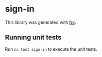 # sign-in

This library was generated with [Nx](https://nx.dev).

## Running unit tests

Run `nx test sign-in` to execute the unit tests.
